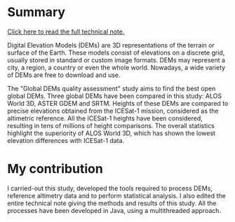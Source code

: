 # Summary

[Click here to read the full technical note.](https://earth.esa.int/eogateway/documents/20142/37627/Technical+Note+on+Quality+Assessment+for+Global+DEM.pdf/9fe79f57-fbb9-bd13-f32c-03ac2e64179e)

Digital Elevation Models (DEMs) are 3D representations of the terrain or surface of the Earth. These models consist of elevations on a discrete grid, usually stored in standard or custom image formats. DEMs may represent a city, a region, a country or even the whole world. Nowadays, a wide variety of DEMs are free to download and use.

The "Global DEMs quality assessment" study aims to find the best open global DEMs. Three global DEMs have been compared in this study: ALOS World 3D, ASTER GDEM and SRTM. Heights of these DEMs are compared to precise elevations obtained from the ICESat-1 mission, considered as the altimetric reference. All the ICESat-1 heights have been considered, resulting in tens of millions of height comparisons. The overall statistics highlight the superiority of ALOS World 3D, which has shown the lowest elevation differences with ICESat-1 data.

# My contribution

I carried-out this study, developed the tools required to process DEMs, reference altimetry data and to perform statistical analysis. I also edited the entire technical note giving the methods and results of this study. All the processes have been developed in Java, using a multithreaded approach.